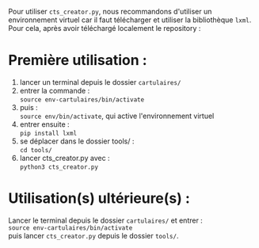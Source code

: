 Pour utiliser `cts_creator.py`, nous recommandons d'utiliser un environnement virtuel car il faut télécharger et utiliser la bibliothèque `lxml`. Pour cela, après avoir téléchargé localement le repository : 

# Première utilisation : 
1. lancer un terminal depuis le dossier `cartulaires/`
2. entrer la commande :  
`source env-cartulaires/bin/activate`  
3. puis :  
`source env/bin/activate`, qui active l'environnement virtuel
4. entrer ensuite :  
`pip install lxml`  
5. se déplacer dans le dossier tools/ :  
`cd tools/`  
6. lancer cts_creator.py avec :  
`python3 cts_creator.py`  

# Utilisation(s) ultérieure(s) :
Lancer le terminal depuis le dossier `cartulaires/` et entrer :  
`source env-cartulaires/bin/activate`  
puis lancer `cts_creator.py` depuis le dossier `tools/`.
